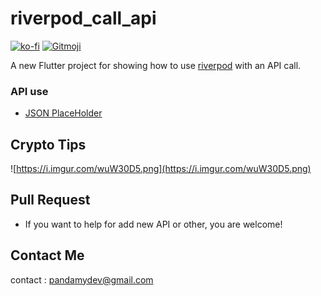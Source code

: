 # riverpod_call_api

[![ko-fi](https://ko-fi.com/img/githubbutton_sm.svg)](https://ko-fi.com/A0A72UVP8)
<a href="https://gitmoji.dev">
  <img src="https://img.shields.io/badge/gitmoji-%20😜%20😍-FFDD67.svg?style=flat-square" alt="Gitmoji">
</a>

A new Flutter project for showing how to use [riverpod](https://riverpod.dev/) with an API call.

### API use

- [JSON PlaceHolder](https://jsonplaceholder.typicode.com/photos)


## Crypto Tips

![https://i.imgur.com/wuW30D5.png](https://i.imgur.com/wuW30D5.png)

## Pull Request

- If you want to help for add new API or other, you are welcome! 

## Contact Me

contact : [pandamydev@gmail.com](mailto:pandamydev@gmail.com)



